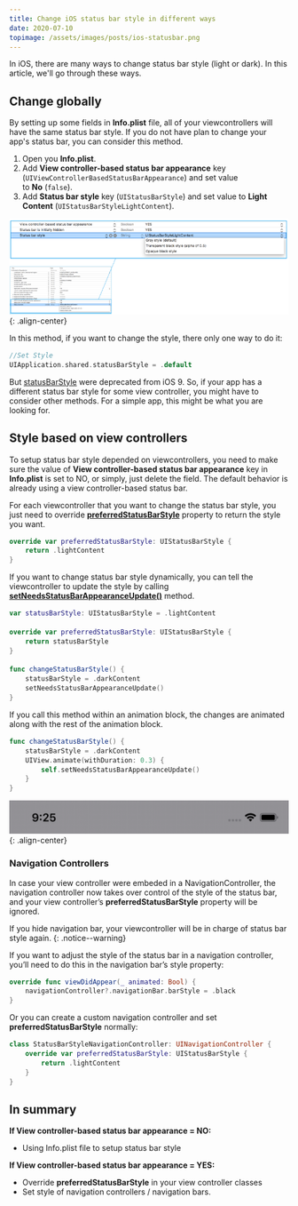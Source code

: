 ```yaml
---
title: Change iOS status bar style in different ways
date: 2020-07-10
topimage: /assets/images/posts/ios-statusbar.png
---
```


In iOS, there are many ways to change status bar style (light or dark). In this article, we'll go through these ways.

## Change globally

By setting up some fields in **Info.plist** file, all of your viewcontrollers will have the same status bar style. If you do not have plan to change your app's status bar, you can consider this method.

1. Open you **Info.plist**.
2. Add **View controller-based status bar appearance** key (`UIViewControllerBasedStatusBarAppearance`) and set value to **No** (`false`).
3. Add **Status bar style** key (`UIStatusBarStyle`) and set value to **Light Content** (`UIStatusBarStyleLightContent`).

![Status Setup][status-bar-infoplist]{: .align-center}

In this method, if you want to change the style, there only one way to do it:

```swift
//Set Style
UIApplication.shared.statusBarStyle = .default
```

But [statusBarStyle](https://developer.apple.com/documentation/uikit/uiapplication/1622988-statusbarstyle) were deprecated from iOS 9. So, if your app has a different status bar style for some view controller, you might have to consider other methods. For a simple app, this might be what you are looking for.

## Style based on view controllers

To setup status bar style depended on viewcontrollers, you need to make sure the value of **View controller-based status bar appearance** key in **Info.plist** is set to NO, or simply, just delete the field. The default behavior is already using a view controller-based status bar.

For each viewcontroller that you want to change the status bar style, you just need to override **[preferredStatusBarStyle](https://developer.apple.com/documentation/uikit/uiviewcontroller/1621416-preferredstatusbarstyle)** property to return the style you want.

```swift
override var preferredStatusBarStyle: UIStatusBarStyle {
    return .lightContent
}
```

If you want to change status bar style dynamically,  you can tell the viewcontroller to update the style by calling **[setNeedsStatusBarAppearanceUpdate()](https://developer.apple.com/documentation/uikit/uiviewcontroller/1621354-setneedsstatusbarappearanceupdat)** method.

```swift
var statusBarStyle: UIStatusBarStyle = .lightContent

override var preferredStatusBarStyle: UIStatusBarStyle {
    return statusBarStyle
}

func changeStatusBarStyle() {
	statusBarStyle = .darkContent
	setNeedsStatusBarAppearanceUpdate()
}
```

If you call this method within an animation block, the changes are animated along with the rest of the animation block.

```swift
func changeStatusBarStyle() {
	statusBarStyle = .darkContent
	UIView.animate(withDuration: 0.3) {
    	self.setNeedsStatusBarAppearanceUpdate()
    }
}
```

![status-bar-animation][status-bar-animation]{: .align-center}

### Navigation Controllers

In case your view controller were embeded in a NavigationController, the navigation controller now takes over control of the style of the status bar, and your view controller’s **preferredStatusBarStyle** property will be ignored.

If you hide navigation bar, your viewcontroller will be in charge of status bar style again.
{: .notice--warning}

If you want to adjust the style of the status bar in a navigation controller, you’ll need to do this in the navigation bar’s style property:

```swift
override func viewDidAppear(_ animated: Bool) {  
	navigationController?.navigationBar.barStyle = .black 
}
```

Or you can create a custom navigation controller and set **preferredStatusBarStyle** normally:

```swift
class StatusBarStyleNavigationController: UINavigationController {
	override var preferredStatusBarStyle: UIStatusBarStyle {
		return .lightContent
	}
}
```

## In summary

**If View controller-based status bar appearance = NO:**
+ Using Info.plist file to setup status bar style

**If View controller-based status bar appearance = YES:**
+ Override **preferredStatusBarStyle** in your view controller classes
+ Set style of navigation controllers / navigation bars.

[status-bar-infoplist]: /assets/images/posts/status-bar-infoplist.png
[status-bar-animation]: /assets/images/posts/status-bar-animation.gif